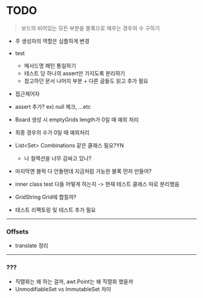 # TODO

> 보드의 비어있는 모든 부분을 블록으로 채우는 경우의 수 구하기 

- 주 생성자의 역할은 심플하게 변경
- test
    - 메서드명 패턴 통일하기
    - 테스트 당 하나의 assert만 가지도록 분리하기
    - 참고하던 문서 나머지 부분 + 다른 글들도 읽고 추가 필요

- 접근제어자
- assert 추가? ex) null 체크, ...etc
- Board 생성 시 emptyGrids length가 0일 때 예외 처리
- 최종 경우의 수가 0일 때 예외처리
- List<Set<Block>> Combinations 같은 클래스 필요?YN
    - 나 컬렉션을 너무 감싸고 있나?
- 마지막엔 블럭 다 안돌텐데 지금처럼 가능한 블록 먼저 만들어?
- inner class test 다들 어떻게 하는지 -> 현재 테스트 클래스 따로 분리했음
- GridString Grid에 합칠까?
- 테스트 리팩토링 및 테스트 추가 필요
---

### Offsets
- translate 정리

---

### ???
- 직렬화는 왜 하는 걸까, awt.Point는 왜 직렬화 했을까
- UnmodifiableSet vs ImmutableSet 차이
